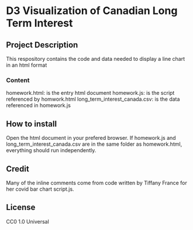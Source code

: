 #  D3 Visualization of Canadian Long Term Interest

## Project Description
This respository contains the code and data needed to display a line chart in an html format

### Content
homework.html: is the entry html document
homework.js: is the script referenced by homwork.html
long_term_interest_canada.csv: is the data referenced in homework.js

## How to install
Open the html document in your prefered browser. If homework.js and long_term_interest_canada.csv are in the same folder as homework.html, everything should run independently.

## Credit
Many of the inline comments come from code written by Tiffany France for her covid bar chart script.js.

## License 
CC0 1.0 Universal

